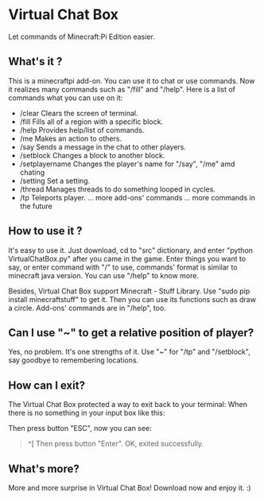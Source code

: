 # Virtual Chat Box
Let commands of Minecraft:Pi Edition easier.

## What's it ?
  This is a minecraftpi add-on. You can use it to chat or use commands. Now it realizes many commands such as "/fill" and "/help". Here is a list of commands what you can use on it: 
 - /clear           Clears the screen of terminal.
 - /fill            Fills all of a region with a specific block.
 - /help            Provides help/list of commands.
 - /me              Makes an action to others.
 - /say             Sends a message in the chat to other players.
 - /setblock        Changes a block to another block.
 - /setplayername   Changes the player's name for "/say", "/me" amd chating
 - /setting         Set a setting.
 - /thread          Manages threads to do something looped in cycles.
 - /tp              Teleports player.
... more add-ons' commands
... more commands in the future

## How to use it ?
  It's easy to use it. Just download, cd to "src" dictionary, and enter "python VirtualChatBox.py" after you came in the game. Enter things you want to say, or enter command with "/" to use, commands' format is similar to minecraft java version. You can use "/help" to know more.

  Besides, Virtual Chat Box support Minecraft - Stuff Library. Use "sudo pip install minecraftstuff" to get it. Then you can use its functions such as draw a circle. Add-ons' commands are in "/help", too.

## Can I use "~" to get a relative position of player?
  Yes, no problem. It's one strengths of it. Use "~" for "/tp" and "/setblock", say goodbye to remembering locations.

## How can I exit?
  The Virtual Chat Box protected a way to exit back to your terminal: 
  When there is no something in your input box like this:
> 
  Then press button "ESC", now you can see:
> ^[
  Then press button "Enter". OK, exited successfully.

## What's more?
  More and more surprise in Virtual Chat Box! Download now and enjoy it. :)